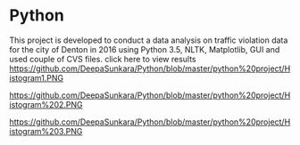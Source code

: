 # Python
This project is developed to conduct a data analysis on traffic violation data for the city of Denton in 2016 using Python 3.5, NLTK, Matplotlib, GUI and used couple of CVS files.
click here to view results
https://github.com/DeepaSunkara/Python/blob/master/python%20project/Histogram1.PNG

https://github.com/DeepaSunkara/Python/blob/master/python%20project/Histogram%202.PNG

https://github.com/DeepaSunkara/Python/blob/master/python%20project/Histogram%203.PNG

